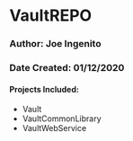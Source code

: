<h1>VaultREPO</h1>

<h3>Author: Joe Ingenito</h3>
<h3>Date Created: 01/12/2020</h3>

<h4>Projects Included:</h4>
<ul>
<li>Vault</li>
<li>VaultCommonLibrary</li>
<li>VaultWebService</li>
</ul>
